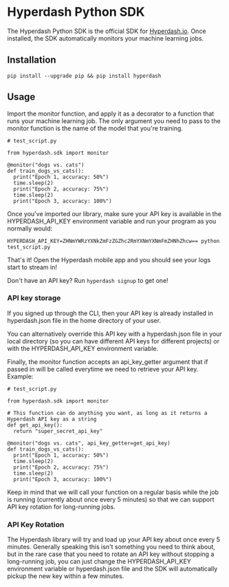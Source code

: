 # Hyperdash Python SDK

The Hyperdash Python SDK is the official SDK for [Hyperdash.io](https://hyperdash.io). Once installed, the SDK automatically monitors your machine learning jobs.

## Installation

`pip install --upgrade pip && pip install hyperdash`

## Usage

Import the monitor function, and apply it as a decorator to a function that runs your machine learning job. The only argument you need to pass to the monitor function is the name of the model that you're training.

```
# test_script.py

from hyperdash.sdk import monitor

@monitor("dogs vs. cats")
def train_dogs_vs_cats():
  print("Epoch 1, accuracy: 50%")
  time.sleep(2)
  print("Epoch 2, accuracy: 75%")
  time.sleep(2)
  print("Epoch 3, accuracy: 100%")
```

Once you've imported our library, make sure your API key is available in the HYPERDASH_API_KEY environment variable and run your program as you normally would:

`HYPERDASH_API_KEY=ZHNmYWRzYXNkZmFzZGZhc2RmYXNmYXNmFmZHNhZhcw== python test_script.py`

That's it! Open the Hyperdash mobile app and you should see your logs start to stream in!

Don't have an API key? Run `hyperdash signup` to get one!

### API key storage

If you signed up through the CLI, then your API key is already installed in hyperdash.json file in the home directory of your user.

You can alternatively override this API key with a hyperdash.json file in your local directory (so you can have different API keys for different projects) or with the HYPERDASH_API_KEY environment variable.

Finally, the monitor function accepts an api_key_getter argument that if passed in will be called everytime we need to retrieve your API key. Example:

```
# test_script.py

from hyperdash.sdk import monitor

# This function can do anything you want, as long as it returns a Hyperdash API key as a string
def get_api_key():
  return "super_secret_api_key"

@monitor("dogs vs. cats", api_key_getter=get_api_key)
def train_dogs_vs_cats():
  print("Epoch 1, accuracy: 50%")
  time.sleep(2)
  print("Epoch 2, accuracy: 75%")
  time.sleep(2)
  print("Epoch 3, accuracy: 100%")
```

Keep in mind that we will call your function on a regular basis while the job is running (currently about once every 5 minutes) so that we can support API key rotation for long-running jobs.

### API Key Rotation

The Hyperdash library will try and load up your API key about once every 5 minutes. Generally speaking this isn't something you need to think about, but in the rare case that you need to rotate an API key without stopping a long-running job, you can just change the HYPERDASH_API_KEY environment variable or hyperdash.json file and the SDK will automatically pickup the new key within a few minutes.
